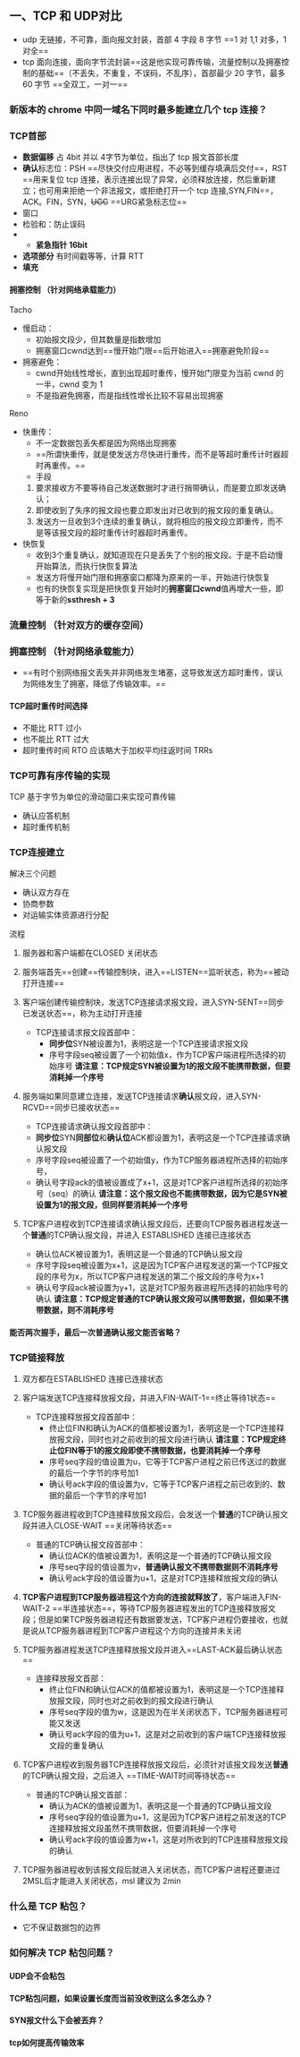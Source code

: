 ## 一、TCP 和 UDP对比
- udp 无链接，不可靠，面向报文封装，首部 4 字段 8 字节 ==1 对 1,1 对多，1 对全==
- tcp 面向连接，面向字节流封装==这是他实现可靠传输，流量控制以及拥塞控制的基础==（不丢失，不重复，不误码，不乱序），首部最少 20 字节，最多 60 字节 ==全双工，一对一==

### 新版本的 chrome 中同一域名下同时最多能建立几个 tcp 连接？

### TCP首部
- **数据偏移** 占 4bit 并以 4字节为单位，指出了 tcp 报文首部长度
- **确认**标志位：PSH ==尽快交付应用进程，不必等到缓存填满后交付==，RST ==用来复位 tcp 连接，表示连接出现了异常，必须释放连接，然后重新建立；也可用来拒绝一个非法报文，或拒绝打开一个 tcp 连接,SYN,FIN==，ACK。FIN，SYN，~~UGC~~ ==URG紧急标志位==
- 窗口
- 检验和：防止误码
- - **紧急指针 16bit**
- **选项部分** 有时间戳等等，计算 RTT
- **填充**

#### 拥塞控制 （针对网络承载能力）

Tacho
- 慢启动：
  - 初始报文段少，但其数量是指数增加
  - 拥塞窗口cwnd达到==慢开始门限==后开始进入==拥塞避免阶段==
- 拥塞避免：
  - cwnd开始线性增长，直到出现超时重传，慢开始门限变为当前 cwnd 的一半，cwnd 变为 1
  - 不是指避免拥塞，而是指线性增长比较不容易出现拥塞

Reno
- 快重传：
  - 不一定数据包丢失都是因为网络出现拥塞
  - ==所谓快重传，就是使发送方尽快进行重传，而不是等超时重传计时器超时再重传。==
  - 手段
   1. 要求接收方不要等待自己发送数据时才进行捎带确认，而是要立即发送确认；
   2. 即使收到了失序的报文段也要立即发出对已收到的报文段的重复确认。
   3. 发送方一旦收到3个连续的重复确认，就将相应的报文段立即重传，而不是等该报文段的超时重传计时器超时再重传。
- 快恢复
  - 收到3个重复确认，就知道现在只是丢失了个别的报文段。于是不启动慢开始算法，而执行快恢复算法
  - 发送方将慢开始门限和拥塞窗口都降为原来的一半，开始进行快恢复
  - 也有的快恢复实现是把快恢复开始时的**拥塞窗口cwnd**值再增大一些，即等于新的**ssthresh + 3**

### 流量控制 （针对双方的缓存空间）

### 拥塞控制 （针对网络承载能力）

- ==有时个别网络报文丢失并非网络发生堵塞，这导致发送方超时重传，误认为网络发生了拥塞，降低了传输效率。==
#### TCP超时重传时间选择

- 不能比 RTT 过小
- 也不能比 RTT 过大
- 超时重传时间 RTO 应该略大于加权平均往返时间 TRRs

### TCP可靠有序传输的实现
TCP 基于字节为单位的滑动窗口来实现可靠传输
- 确认应答机制
- 超时重传机制
### TCP连接建立
解决三个问题
- 确认双方存在
- 协商参数
- 对运输实体资源进行分配

流程
1. 服务器和客户端都在CLOSED 关闭状态
2. 服务端首先==创建==传输控制块，进入==LISTEN==监听状态，称为==被动打开连接==
3. 客户端创建传输控制块，发送TCP连接请求报文段，进入SYN-SENT==同步已发送状态==，称为主动打开连接
   - TCP连接请求报文段首部中：
     - **同步位**SYN被设置为1，表明这是一个TCP连接请求报文段
     - 序号字段seq被设置了一个初始值x，作为TCP客户端进程所选择的初始序号 **请注意：TCP规定SYN被设置为1的报文段不能携带数据，但要消耗掉一个序号**
4. 服务端如果同意建立连接，发送TCP连接请求**确认**报文段，进入SYN-RCVD==同步已接收状态==
   - TCP连接请求确认报文段首部中：
   - **同步位**SYN**同部位**和**确认位**ACK都设置为1，表明这是一个TCP连接请求确认报文段
   - 序号字段seq被设置了一个初始值y，作为TCP服务器进程所选择的初始序号，
   - 确认号字段ack的值被设置成了x+1，这是对TCP客户进程所选择的初始序号（seq）的确认 **请注意：这个报文段也不能携带数据，因为它是SYN被设置为1的报文段，但同样要消耗掉一个序号**

5. TCP客户进程收到TCP连接请求确认报文段后，还要向TCP服务器进程发送一个**普通**的TCP确认报文段，并进入 ESTABLISHED 连接已连接状态
   - 确认位ACK被设置为1，表明这是一个普通的TCP确认报文段
   - 序号字段seq被设置为x+1，这是因为TCP客户进程发送的第一个TCP报文段的序号为x，所以TCP客户进程发送的第二个报文段的序号为x+1
   - 确认号字段ack被设置为y+1，这是对TCP服务器进程所选择的初始序号的确认 **请注意：TCP规定普通的TCP确认报文段可以携带数据，但如果不携带数据，则不消耗序号**


#### 能否两次握手，最后一次普通确认报文能否省略？

### TCP链接释放

1. 双方都在ESTABLISHED 连接已连接状态
2. 客户端发送TCP连接释放报文段，并进入FIN-WAIT-1==终止等待1状态==
   - TCP连接释放报文段首部中：
     - 终止位FIN和确认为ACK的值都被设置为1，表明这是一个TCP连接释放报文段，同时也对之前收到的报文段进行确认 **请注意：TCP规定终止位FIN等于1的报文段即使不携带数据，也要消耗掉一个序号**
     - 序号seq字段的值设置为u，它等于TCP客户进程之前已传送过的数据的最后一个字节的序号加1
     - 确认号ack字段的值设置为v，它等于TCP客户进程之前已收到的、数据的最后一个字节的序号加1
3. TCP服务器进程收到TCP连接释放报文段后，会发送一个**普通**的TCP确认报文段并进入CLOSE-WAIT ==关闭等待状态==
   - 普通的TCP确认报文段首部中：
     - 确认位ACK的值被设置为1，表明这是一个普通的TCP确认报文段
     - 序号seq字段的值设置为v，**普通确认报文不携带数据则不消耗序号**
     - 确认号ack字段的值设置为u+1，这是对TCP连接释放报文段的确认
4. **TCP客户进程到TCP服务器进程这个方向的连接就释放了**，客户端进入FIN-WAIT-2 ==半连接状态==，等待TCP服务器进程发出的TCP连接释放报文段；但是如果TCP服务器进程还有数据要发送，TCP客户进程仍要接收，也就是说从TCP服务器进程到TCP客户进程这个方向的连接并未关闭
5. TCP服务器进程发送TCP连接释放报文段并进入==LAST-ACK最后确认状态==
   - 连接释放报文首部：
     - 终止位FIN和确认位ACK的值都被设置为1，表明这是一个TCP连接释放报文段，同时也对之前收到的报文段进行确认 
     - 序号seq字段的值为w，这是因为在半关闭状态下，TCP服务器进程可能又发送
     - 确认号ack字段的值为u+1，这是对之前收到的客户端TCP连接释放报文段的重复确认
6. TCP客户进程收到服务器TCP连接释放报文段后，必须针对该报文段发送**普通**的TCP确认报文段，之后进入 ==TIME-WAIT时间等待状态==
   - 普通的TCP确认报文首部：
     - 确认为ACK的值被设置为1，表明这是一个普通的TCP确认报文段
     - 序号seq字段的值设置为u+1，这是因为TCP客户进程之前发送的TCP连接释放报文段虽然不携带数据，但要消耗掉一个序号
     - 确认号ack字段的值设置为w+1，这是对所收到的TCP连接释放报文段的确认

7. TCP服务器进程收到该报文段后就进入关闭状态，而TCP客户进程还要进过2MSL后才能进入关闭状态，msl 建议为 2min

### 什么是 TCP 粘包？
 - 它不保证数据包的边界

### 如何解决 TCP 粘包问题？

#### UDP会不会粘包

#### TCP粘包问题，如果设置长度而当前没收到这么多怎么办？

#### SYN报文什么下会被丟弃？

#### tcp如何提高传输效率